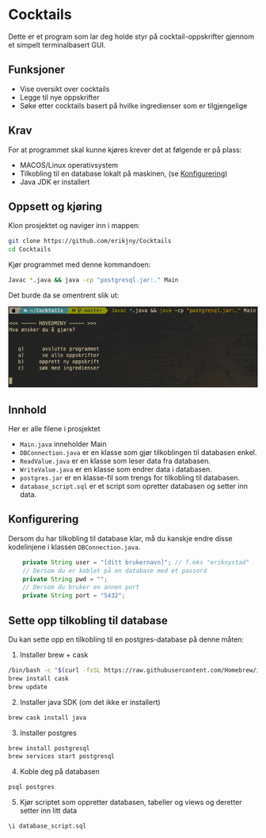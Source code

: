 # Cocktails 
Dette er et program som lar deg holde styr på cocktail-oppskrifter gjennom et simpelt terminalbasert GUI.

## Funksjoner
- Vise oversikt over cocktails
- Legge til nye oppskrifter
- Søke etter cocktails basert på hvilke ingredienser som er tilgjengelige

## Krav
For at programmet skal kunne kjøres krever det at følgende er på plass:
- MACOS/Linux operativsystem
- Tilkobling til en database lokalt på maskinen, (se [Konfigurering](https://github.com/erikjny/Cocktails#Konfigurering)) 
- Java JDK er installert

## Oppsett og kjøring
Klon prosjektet og naviger inn i mappen:
```sh
git clone https://github.com/erikjny/Cocktails
cd Cocktails
```

Kjør programmet med denne kommandoen:
```sh
Javac *.java && java -cp "postgresql.jar:." Main
```

Det burde da se omentrent slik ut:

![alt text](https://github.com/erikjny/Cocktails/blob/master/image.png?raw=true)


## Innhold
Her er alle filene i prosjektet
- `Main.java`  inneholder Main
- `DBConnection.java`  er en klasse som gjør tilkoblingen til databasen enkel.
- `ReadValue.java`  er en klasse som leser data fra databasen.
- `WriteValue.java`  er en klasse som endrer data i databasen.
- `postgres.jar`  er en klasse-fil som trengs for tilkobling til databasen.
- `database_script.sql`  er et script som opretter databasen og setter inn data.

## Konfigurering
Dersom du har tilkobling til database klar, må du kanskje endre disse kodelinjene i klassen `DBConnection.java`.
```java
    private String user = "[ditt brukernavn]"; // f.eks "eriknystad"
    // Dersom du er koblet på en database med et passord
    private String pwd = "";
    // Dersom du bruker en annen port
    private String port = "5432";
```


## Sette opp tilkobling til database
Du kan sette opp en tilkobling til en postgres-database på denne måten:

1. Installer brew + cask
```sh
/bin/bash -c "$(curl -fsSL https://raw.githubusercontent.com/Homebrew/install/HEAD/install.sh)"
brew install cask
brew update
```
2. Installer java SDK (om det ikke er installert)
```sh
brew cask install java
```
3. Installer postgres
```sh
brew install postgresql
brew services start postgresql
```
4. Koble deg på databasen
```sh 
psql postgres 
```
5. Kjør scriptet som oppretter databasen, tabeller og views og deretter setter inn litt data
```sql
\i database_script.sql 
```
